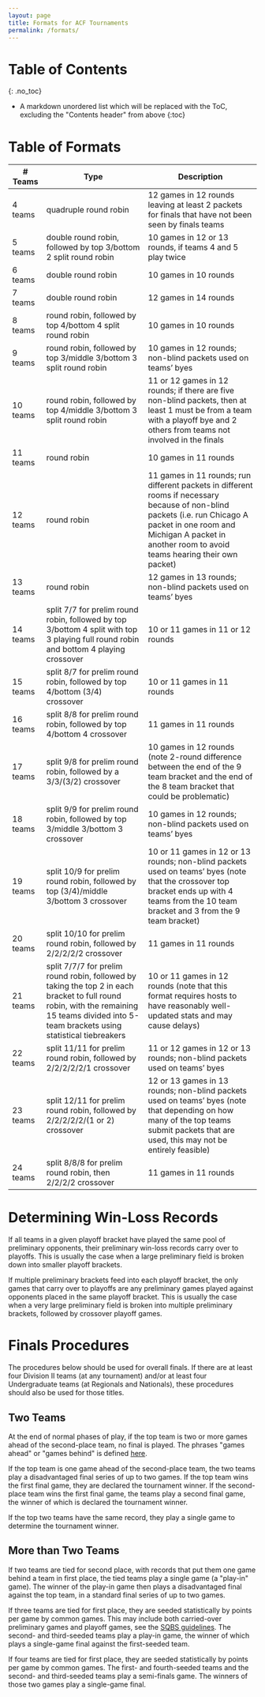 ```yaml
---
layout: page
title: Formats for ACF Tournaments
permalink: /formats/
---
```

# Table of Contents
{: .no_toc}
* A markdown unordered list which will be replaced with the ToC, excluding the "Contents header" from above
{:toc}

# Table of Formats
<table>
<tr>
<th class = 'num-teams'># Teams</th>
<th>Type</th>
<th>Description</th>
</tr>
<tbody>
<tr>
<td>4 teams</td>
<td>quadruple round robin</td>
<td>12 games in 12 rounds leaving at least 2 packets for finals that have not been seen by finals teams</td>
</tr>
<tr>
<td>5 teams</td>
<td>double round robin, followed by top 3/bottom 2 split round robin</td>
<td>10 games in 12 or 13 rounds, if teams 4 and 5 play twice</td>
</tr>
<tr>
<td>6 teams</td>
<td>double round robin</td>
<td>10 games in 10 rounds</td>
</tr>
<tr>
<td>7 teams</td>
<td>double round robin</td>
<td>12 games in 14 rounds</td>
</tr>
<tr>
<td>8 teams</td>
<td>round robin, followed by top 4/bottom 4 split round robin</td>
<td>10 games in 10 rounds</td>
</tr>
<tr>
<td>9 teams</td>
<td>round robin, followed by top 3/middle 3/bottom 3 split round robin</td>
<td>10 games in 12 rounds; non-blind packets used on teams’ byes</td>
</tr>
<tr>
<td>10 teams</td>
<td>round robin, followed by top 4/middle 3/bottom 3 split round robin</td>
<td>11 or 12 games in 12 rounds; if there are five non-blind packets, then at least 1 must be from a team with a playoff bye and 2 others from teams not involved in the finals</td>
</tr>
<tr>
<td>11 teams</td>
<td>round robin</td>
<td>10 games in 11 rounds</td>
</tr>
<tr>
<td>12 teams</td>
<td>round robin</td>
<td>11 games in 11 rounds; run different packets in different rooms if necessary because of non-blind packets (i.e. run Chicago A packet in one room and Michigan A packet in another room to avoid teams hearing their own packet)</td>
</tr>
<tr>
<td>13 teams</td>
<td>round robin</td>
<td>12 games in 13 rounds; non-blind packets used on teams’ byes</td>
</tr>
<tr>
<td>14 teams</td>
<td>split 7/7 for prelim round robin, followed by top 3/bottom 4 split with top 3 playing full round robin and bottom 4 playing crossover</td>
<td>10 or 11 games in 11 or 12 rounds</td>
</tr>
<tr>
<td>15 teams</td>
<td>split 8/7 for prelim round robin, followed by top 4/bottom (3/4) crossover</td>
<td>10 or 11 games in 11 rounds</td>
</tr>
<tr>
<td>16 teams</td>
<td>split 8/8 for prelim round robin, followed by top 4/bottom 4 crossover</td>
<td>11 games in 11 rounds</td>
</tr>
<tr>
<td>17 teams</td>
<td>split 9/8 for prelim round robin, followed by a 3/3/(3/2) crossover</td>
<td>10 games in 12 rounds (note 2-round difference between the end of the 9 team bracket and the end of the 8 team bracket that could be problematic)</td>
</tr>
<tr>
<td>18 teams</td>
<td>split 9/9 for prelim round robin, followed by top 3/middle 3/bottom 3 crossover</td>
<td>10 games in 12 rounds; non-blind packets used on teams’ byes</td>
</tr>
<tr>
<td>19 teams</td>
<td>split 10/9 for prelim round robin, followed by top (3/4)/middle 3/bottom 3 crossover</td>
<td>10 or 11 games in 12 or 13 rounds; non-blind packets used on teams’ byes (note that the crossover top bracket ends up with 4 teams from the 10 team bracket and 3 from the 9 team bracket)</td>
</tr>
<tr>
<td>20 teams</td>
<td>split 10/10 for prelim round robin, followed by 2/2/2/2/2 crossover</td>
<td>11 games in 11 rounds</td>
</tr>
<tr>
<td>21 teams</td>
<td>split 7/7/7 for prelim round robin, followed by taking the top 2 in each bracket to full round robin, with the remaining 15 teams divided into 5-team brackets using statistical tiebreakers</td>
<td>10 or 11 games in 12 rounds (note that this format requires hosts to have reasonably well-updated stats and may cause delays)</td>
</tr>
<tr>
<td>22 teams</td>
<td>split 11/11 for prelim round robin, followed by 2/2/2/2/2/1 crossover</td>
<td>11 or 12 games in 12 or 13 rounds; non-blind packets used on teams’ byes</td>
</tr>
<tr>
<td>23 teams</td>
<td>split 12/11 for prelim round robin, followed by 2/2/2/2/2/(1 or 2) crossover</td>
<td>12 or 13 games in 13 rounds; non-blind packets used on teams’ byes (note that depending on how many of the top teams submit packets that are used, this may not be entirely feasible)</td>
</tr>
<tr>
<td>24 teams</td>
<td>split 8/8/8 for prelim round robin, then 2/2/2/2 crossover</td>
<td>11 games in 11 rounds</td>
</tr>
</tbody>
</table>

# Determining Win-Loss Records
 
If all teams in a given playoff bracket have played the same pool of preliminary opponents, their preliminary win-loss records carry over to playoffs. This is usually the case when a large preliminary field is broken down into smaller playoff brackets.

If multiple preliminary brackets feed into each playoff bracket, the only games that carry over to playoffs are any preliminary games played against opponents placed in the same playoff bracket. This is usually the case when a very large preliminary field is broken into multiple preliminary brackets, followed by crossover playoff games.
 
# Finals Procedures
 
The procedures below should be used for overall finals. If there are at least four Division II teams (at any tournament) and/or at least four Undergraduate teams (at Regionals and Nationals), these procedures should also be used for those titles.
 
## Two Teams
 
At the end of normal phases of play, if the top team is two or more games ahead of the second-place team, no final is played. The phrases "games ahead" or "games behind" is defined [here](https://en.wikipedia.org/wiki/Games_behind).
 
If the top team is one game ahead of the second-place team, the two teams play a disadvantaged final series of up to two games. If the top team wins the first final game, they are declared the tournament winner. If the second-place team wins the first final game, the teams play a second final game, the winner of which is declared the tournament winner.
 
If the top two teams have the same record, they play a single game to determine the tournament winner.
 
## More than Two Teams
 
If two teams are tied for second place, with records that put them one game behind a team in first place, the tied teams play a single game (a "play-in" game). The winner of the play-in game then plays a disadvantaged final against the top team, in a standard final series of up to two games.
 
If three teams are tied for first place, they are seeded statistically by points per game by common games. This may include both carried-over preliminary games and playoff games, see the [SQBS guidelines](/sqbs-guide/). The second- and third-seeded teams play a play-in game, the winner of which plays a single-game final against the first-seeded team.

If four teams are tied for first place, they are seeded statistically by points per game by common games. The first- and fourth-seeded teams and the second- and third-seeded teams play a semi-finals game. The winners of those two games play a single-game final.